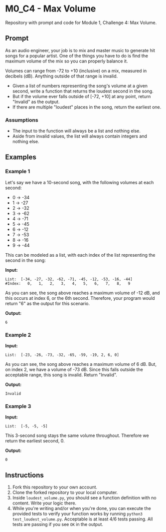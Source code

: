 # M0_C4 - Max Volume
Repository with prompt and code for Module 1, Challenge 4: Max Volume.

## Prompt
As an audio engineer, your job is to mix and master music to generate hit songs for a popular artist. One of the things you have to do is find the maximum volume of the mix so you can properly balance it.

Volumes can range from -72 to +10 (inclusive) on a mix, measured in decibels (dB). Anything outside of that range is invalid.

- Given a list of numbers representing the song's volume at a given second, write a function that returns the loudest second in the song.
- But if the volume ever falls outside of [-72, +10] at any point, return "Invalid" as the output.
- If there are multiple "loudest" places in the song, return the earliest one.

### Assumptions
- The input to the function will always be a list and nothing else.
- Aside from invalid values, the list will always contain integers and nothing else.

## Examples
### Example 1
Let's say we have a 10-second song, with the following volumes at each second:

- 0 → -34
- 1 → -27
- 2 → -32
- 3 → -62
- 4 → -71
- 5 → -45
- 6 → -12
- 7 → -53
- 8 → -16
- 9 → -44

This can be modeled as a list, with each index of the list representing the second in the song:

**Input:**
```
List:  [-34, -27, -32, -62, -71, -45, -12, -53, -16, -44]
#Index:   0,   1,   2,   3,   4,   5,   6,   7,   8,   9
```

As you can see, the song above reaches a maximum volume of -12 dB, and this occurs at index 6, or the 6th second. Therefore, your program would return "6" as the output for this scenario.

**Output:**
```
6
```

### Example 2
**Input:**
```
List:  [-23, -26, -73, -32, -65, -59, -19, 2, 6, 0]
```

As you can see, the song above reaches a maximum volume of 6 dB. But, on index 2, we have a volume of -73 dB. Since this falls outside the acceptable range, this song is invalid. Return "Invalid".

**Output:**
```
Invalid
```

### Example 3
**Input:**
```
List:  [-5, -5, -5]
```

This 3-second song stays the same volume throughout. Therefore we return the earliest second, 0.

**Output:**
```
0
```

## Instructions
1. Fork this repository to your own account.
2. Clone the forked repository to your local computer.
3. Inside `loudest_volume.py`, you should see a function definition with no content. Write your logic there.
4. While you're writing and/or when you're done, you can execute the provided tests to verify your function works by running `python3 test_loudest_volume.py`. Acceptable is at least 4/6 tests passing. All tests are passing if you see `OK` in the output.
